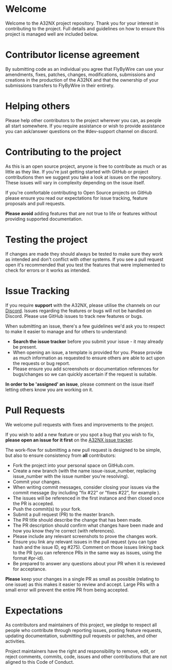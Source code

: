 # Welcome
Welcome to the A32NX project repository. Thank you for your interest in contributing to the project. Full details and guidelines on how to ensure this project is managed well are included below.

# Contributor license agreement
By submitting code as an individual you agree that FlyByWire can use your amendments, fixes, patches, changes, modifications, submissions and creations in the production of the A32NX and that the ownership of your submissions transfers to FlyByWire in their entirety.

# Helping others
Please help other contributors to the project wherever you can, as people all start somewhere. If you require assistance or wish to provide assistance you can ask/answer questions on the #dev-support channel on discord.

# Contributing to the project

As this is an open source project, anyone is free to contribute as much or as little as they like. If you're just getting started with GitHub or project contributions then we suggest you take a look at issues on the repository. These issues will vary in complexity depending on the issue itself.

If you're comfortable contributing to Open Source projects on GitHub please ensure you read our expectations for issue tracking, feature proposals and pull requests.

**Please avoid** adding features that are not true to life or features without providing supported documentation.

# Testing the project

If changes are made they should always be tested to make sure they work as intended and don't conflict with other systems. If you see a pull request open it's recommended that you test the features that were implemented to check for errors or it works as intended.

# Issue Tracking

If you require **support** with the A32NX, please utilise the channels on our [Discord](https://discord.gg/TtTuKFw). Issues regarding the features or bugs will not be handled on Discord. Please use GitHub issues to track new features or bugs.

When submitting an issue, there's a few guidelines we'd ask you to respect to make it easier to manage and for others to understand:
* **Search the issue tracker** before you submit your issue - it may already be present.
* When opening an issue, a template is provided for you. Please provide as much information as requested to ensure others are able to act upon the requests or bug report.
* Please ensure you add screenshots or documentation references for bugs/changes so we can quickly ascertain if the request is suitable.

**In order to be 'assigned' an issue**, please comment on the issue itself letting others know you are working on it.

# Pull Requests

We welcome pull requests with fixes and improvements to the project. 

If you wish to add a new feature or you spot a bug that you wish to fix, **please open an issue for it first** on the [A32NX issue tracker](https://github.com/flybywiresim/a32nx/issues).

The work-flow for submitting a new pull request is designed to be simple, but also to ensure consistency from **all** contributors:
* Fork the project into your personal space on GitHub.com.
* Create a new branch (with the name issue-issue_number, replacing issue_number with the issue number you're resolving).
* Commit your changes.
* When writing commit messages, consider closing your issues via the commit message (by including "fix #22" or "fixes #22", for example ).
* The issues will be referenced in the first instance and then closed once the PR is accepted.
* Push the commit(s) to your fork.
* Submit a pull request (PR) to the master branch.
* The PR title should describe the change that has been made.
* The PR description should confirm what changes have been made and how you know they're correct (with references).
* Please include any relevant screenshots to prove the changes work.
* Ensure you link any relevant issues in the pull request (you can type hash and the issue ID, eg #275). Comment on those issues linking back to the PR (you can reference PRs in the same way as issues, using the format #pr-id).
* Be prepared to answer any questions about your PR when it is reviewed for acceptance.

**Please** keep your changes in a single PR as small as possible (relating to one issue) as this makes it easier to review and accept.  Large PRs with a small error will prevent the entire PR from being accepted.

# Expectations
As contributors and maintainers of this project, we pledge to respect all people who contribute through reporting issues, posting feature requests, updating documentation, submitting pull requests or patches, and other activities.

Project maintainers have the right and responsibility to remove, edit, or reject comments, commits, code, issues and other contributions that are not aligned to this Code of Conduct.
